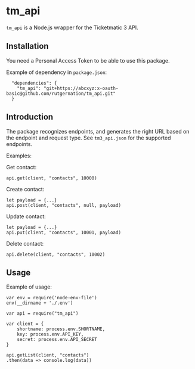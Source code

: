 # tm_api

`tm_api` is a Node.js wrapper for the Ticketmatic 3 API.

## Installation

You need a Personal Access Token to be able to use this package.

Example of dependency in `package.json`:

```
  "dependencies": {
    "tm_api": "git+https://abcxyz:x-oauth-basic@github.com/rutgernation/tm_api.git"
  }
```

## Introduction

The package recognizes endpoints, and generates the right URL based on the endpoint and request type. See `tm3_api.json` for the supported endpoints.

Examples:

Get contact:

```
api.get(client, "contacts", 10000)
```

Create contact:

```
let payload = {...}
api.post(client, "contacts", null, payload)
```

Update contact:

```
let payload = {...}
api.put(client, "contacts", 10001, payload)
```

Delete contact:

```
api.delete(client, "contacts", 10002)
```

## Usage

Example of usage:

```
var env = require('node-env-file')
env(__dirname + './.env')

var api = require("tm_api")

var client = {
	shortname: process.env.SHORTNAME,
	key: process.env.API_KEY,
	secret: process.env.API_SECRET
}

api.getList(client, "contacts")
.then(data => console.log(data))
```

